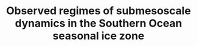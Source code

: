 ---
title: "Observed regimes of submesoscale dynamics in the Southern Ocean seasonal ice zone"
citation: "Prend, C.J., Swart, S., Stewart., A.L., du Plessis, M.D., Manuscharyan, G.E., and Thompson, A.F., 2025. Observed regimes of submesoscale dynamics in the Southern Ocean seasonal ice zone. Nature Communications."
category: submitted
---